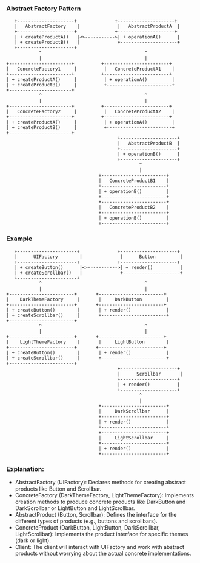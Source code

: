 
### Abstract Factory Pattern

       +---------------------+              +---------------------+
       |   AbstractFactory    |              |   AbstractProductA  |
       +---------------------+              +---------------------+
       | + createProductA()   |<>----------->| + operationA()      |
       | + createProductB()   |              +---------------------+
       +---------------------+              
                ^                                      ^
                |                                      |
    +-----------------------+          +------------------------+
    |   ConcreteFactory1     |          |   ConcreteProductA1    |
    +-----------------------+          +------------------------+
    | + createProductA()     |          | + operationA()         |
    | + createProductB()     |          +------------------------+
    +-----------------------+              
                ^                                      ^
                |                                      |
    +-----------------------+          +------------------------+
    |   ConcreteFactory2     |          |   ConcreteProductA2    |
    +-----------------------+          +------------------------+
    | + createProductA()     |          | + operationA()         |
    | + createProductB()     |          +------------------------+
    +-----------------------+              
                                             +---------------------+
                                             |   AbstractProductB  |
                                             +---------------------+
                                             | + operationB()      |
                                             +---------------------+
                                                     ^
                                                     |
                                      +------------------------+
                                      |   ConcreteProductB1    |
                                      +------------------------+
                                      | + operationB()         |
                                      +------------------------+
                                      +------------------------+
                                      |   ConcreteProductB2    |
                                      +------------------------+
                                      | + operationB()         |
                                      +------------------------+


### Example

       +----------------------+              +---------------------+
       |      UIFactory        |              |      Button         |
       +----------------------+              +---------------------+
       | + createButton()      |<>----------->| + render()          |
       | + createScrollbar()   |              +---------------------+
       +----------------------+              
                ^                                      ^
                |                                      |
    +------------------------+       +------------------------+
    |    DarkThemeFactory     |       |     DarkButton         |
    +------------------------+       +------------------------+
    | + createButton()        |       | + render()             |
    | + createScrollbar()     |       +------------------------+
    +------------------------+              
                ^                                      ^
                |                                      |
    +------------------------+       +------------------------+
    |    LightThemeFactory    |       |     LightButton        |
    +------------------------+       +------------------------+
    | + createButton()        |       | + render()             |
    | + createScrollbar()     |       +------------------------+
    +------------------------+              
                                             +---------------------+
                                             |      Scrollbar       |
                                             +---------------------+
                                             | + render()          |
                                             +---------------------+
                                                     ^
                                                     |
                                      +------------------------+
                                      |     DarkScrollbar      |
                                      +------------------------+
                                      | + render()             |
                                      +------------------------+
                                      +------------------------+
                                      |     LightScrollbar     |
                                      +------------------------+
                                      | + render()             |
                                      +------------------------+


### Explanation:
* AbstractFactory (UIFactory): Declares methods for creating abstract products like Button and Scrollbar.
* ConcreteFactory (DarkThemeFactory, LightThemeFactory): Implements creation methods to produce concrete products like DarkButton and DarkScrollbar or LightButton and LightScrollbar.
* AbstractProduct (Button, Scrollbar): Defines the interface for the different types of products (e.g., buttons and scrollbars).
* ConcreteProduct (DarkButton, LightButton, DarkScrollbar, LightScrollbar): Implements the product interface for specific themes (dark or light).
*  Client: The client will interact with UIFactory and work with abstract products without worrying about the actual concrete implementations.